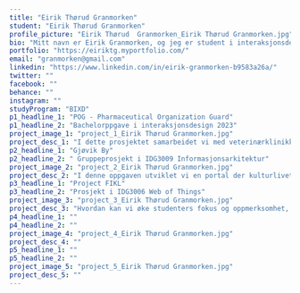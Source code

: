 ```yaml
---
title: "Eirik Thørud Granmorken"
student: "Eirik Thørud Granmorken"
profile_picture: "Eirik Thørud  Granmorken_Eirik Thørud Granmorken.jpg"
bio: "Mitt navn er Eirik Granmorken, og jeg er student i interaksjonsdesign her ved NTNU i Gjøvik. I løpet av studietiden min har jeg lært at jeg jobber effektivt og målrettet i team, og at jeg er i stand til å tenke kritisk når jeg står overfor ulike valg. Jeg har kunnskap om ulike verktøy og metoder som jeg kan anvende for å utvikle løsninger som passer perfekt til de spesifikke behovene. I tillegg til å jobbe med fysiske produkter, er jeg spesielt opptatt av innsiktsfasen og brukerbehovene i en gitt oppgave. Med brukeren i fokus og lidenskap for faget er jeg både spent og ivrig til å benytte kunnskapen min i det yrkesmessige livet."
portfolio: "https://eiriktg.myportfolio.com/"
email: "granmorken@gmail.com"
linkedin: "https://www.linkedin.com/in/eirik-granmorken-b9583a26a/"
twitter: ""
facebook: ""
behance: ""
instagram: ""
studyProgram: "BIXD"
p1_headline_1: "POG - Pharmaceutical Organization Guard"
p1_headline_2: "Bachelorppgave i interaksjonsdesign 2023"
project_image_1: "project_1_Eirik Thørud Granmorken.jpg"
project_desc_1: "I dette prosjektet samarbeidet vi med veterinærklinikk AniCura Gjøvik for å utforske, definere og løse utfordringer innen vareflyt og varetelling av medisiner. Løsningen er en digital tavle som skaper oversikt over hvilke medisiner klinikken trenger, hvor sluttbruker raskt og enkelt kan registrere ønskede medisin. Løsningen gir og en detaljert oversikt over lagerbeholdning ved hjelp av registrering av uttak og oversiktlig liste for varetelling."
p2_headline_1: "Gjøvik By"
p2_headline_2: " Gruppeprosjekt i IDG3009 Informasjonsarkitektur"
project_image_2: "project_2_Eirik Thørud Granmorken.jpg"
project_desc_2: "I denne oppgaven utviklet vi en portal der kulturlivet til Gjøvik settes i system, og som kan bidra til økt turisme og aktivitet i regionen. Vi har utviklet en løsning der enkeltpersoner og foreninger enkelt kan opprette ulike aktiviteter, kurs, arrangementer, konserter etc. Samtidig kan enkeltpersoner få oversikt og søke seg frem til en begivenhet og/eller aktivitet de gjerne kunne tenkt seg å delta på."
p3_headline_1: "Project FIKL"
p3_headline_2: "Prosjekt i IDG3006 Web of Things"
project_image_3: "project_3_Eirik Thørud Granmorken.jpg"
project_desc_3: "Hvordan kan vi øke studenters fokus og oppmerksomhet, ved å utvikle en modulær 𝘧𝘪𝘥𝘨𝘦𝘵 𝘤𝘶𝘣𝘦? I dette prosjektet benyttet vi oss av tverrfaglig samarbeid med BWU til å utvikle en interaktiv kube for å hjelpe studenter med å håndtere en krevende hverdag."
p4_headline_1: ""
p4_headline_2: ""
project_image_4: "project_4_Eirik Thørud Granmorken.jpg"
project_desc_4: ""
p5_headline_1: ""
p5_headline_2: ""
project_image_5: "project_5_Eirik Thørud Granmorken.jpg"
project_desc_5: ""
---
```

